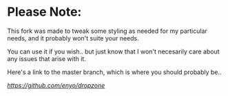 Please Note:
============
This fork was made to tweak some styling as needed for my particular needs, and it probably won't suite your needs.

You can use it if you wish.. but just know that I won't necesarily care about any issues that arise with it.

Here's a link to the master branch, which is where you should probably be..

*https://github.com/enyo/dropzone*
